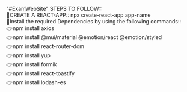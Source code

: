 "#ExamWebSite" 
STEPS TO FOLLOW::                                                                       
    💫CREATE A REACT-APP:: npx create-react-app app-name                                                
    💫Install the required Dependencies by using the following commands::                                      
        👉npm install axios                                                            
        👉npm install @mui/material @emotion/react @emotion/styled                          
        👉npm install react-router-dom                                     
        👉npm install yup                                    
        👉npm install formik                              
        👉npm install react-toastify                           
        👉npm install lodash-es                                       
        
